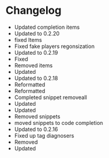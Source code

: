 # Changelog 
- Updated completion items
- Updated to 0.2.20
- fixed Items
- Fixed fake players regonsization
- Updated to 0.2.19
- Fixed
- Removed items
- Updated
- Updated to 0.2.18
- Reformatted
- Reformatted
- Completed snippet removeall
- Updated
- Updated
- Removed snippets
- moved snippets to code completion
- Updated to 0.2.16
- Fixed up tag diagnosers
- Removed
- Updated